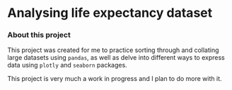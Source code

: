 # Analysing life expectancy dataset

### About this project
This project was created for me to practice sorting through and collating large datasets using `pandas`, as well as delve into different ways to express data using `plotly` and `seaborn` packages. 

This project is very much a work in progress and I plan to do more with it.
